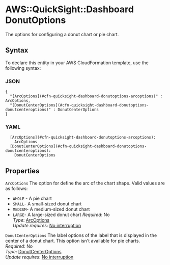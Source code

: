 # AWS::QuickSight::Dashboard DonutOptions<a name="aws-properties-quicksight-dashboard-donutoptions"></a>

The options for configuring a donut chart or pie chart\.

## Syntax<a name="aws-properties-quicksight-dashboard-donutoptions-syntax"></a>

To declare this entity in your AWS CloudFormation template, use the following syntax:

### JSON<a name="aws-properties-quicksight-dashboard-donutoptions-syntax.json"></a>

```
{
  "[ArcOptions](#cfn-quicksight-dashboard-donutoptions-arcoptions)" : ArcOptions,
  "[DonutCenterOptions](#cfn-quicksight-dashboard-donutoptions-donutcenteroptions)" : DonutCenterOptions
}
```

### YAML<a name="aws-properties-quicksight-dashboard-donutoptions-syntax.yaml"></a>

```
  [ArcOptions](#cfn-quicksight-dashboard-donutoptions-arcoptions): 
    ArcOptions
  [DonutCenterOptions](#cfn-quicksight-dashboard-donutoptions-donutcenteroptions): 
    DonutCenterOptions
```

## Properties<a name="aws-properties-quicksight-dashboard-donutoptions-properties"></a>

`ArcOptions`  <a name="cfn-quicksight-dashboard-donutoptions-arcoptions"></a>
The option for define the arc of the chart shape\. Valid values are as follows:  
+  `WHOLE` \- A pie chart
+  `SMALL`\- A small\-sized donut chart
+  `MEDIUM`\- A medium\-sized donut chart
+  `LARGE`\- A large\-sized donut chart
*Required*: No  
*Type*: [ArcOptions](aws-properties-quicksight-dashboard-arcoptions.md)  
*Update requires*: [No interruption](https://docs.aws.amazon.com/AWSCloudFormation/latest/UserGuide/using-cfn-updating-stacks-update-behaviors.html#update-no-interrupt)

`DonutCenterOptions`  <a name="cfn-quicksight-dashboard-donutoptions-donutcenteroptions"></a>
The label options of the label that is displayed in the center of a donut chart\. This option isn't available for pie charts\.  
*Required*: No  
*Type*: [DonutCenterOptions](aws-properties-quicksight-dashboard-donutcenteroptions.md)  
*Update requires*: [No interruption](https://docs.aws.amazon.com/AWSCloudFormation/latest/UserGuide/using-cfn-updating-stacks-update-behaviors.html#update-no-interrupt)